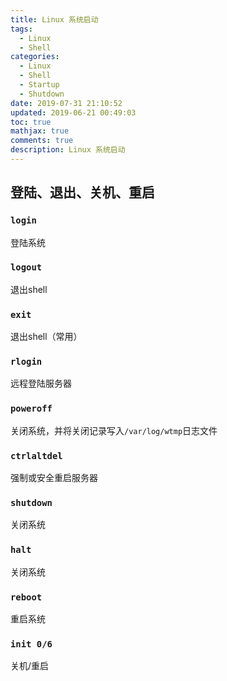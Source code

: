 ```yaml
---
title: Linux 系统启动
tags:
  - Linux
  - Shell
categories:
  - Linux
  - Shell
  - Startup
  - Shutdown
date: 2019-07-31 21:10:52
updated: 2019-06-21 00:49:03
toc: true
mathjax: true
comments: true
description: Linux 系统启动
---
```


##	登陆、退出、关机、重启

###	`login`

登陆系统

###	`logout`

退出shell

###	`exit`

退出shell（常用）

###	`rlogin`

远程登陆服务器

###	`poweroff`

关闭系统，并将关闭记录写入`/var/log/wtmp`日志文件
###	`ctrlaltdel`

强制或安全重启服务器

###	`shutdown`

关闭系统

###	`halt`

关闭系统

###	`reboot`

重启系统

###	`init 0/6`

关机/重启


